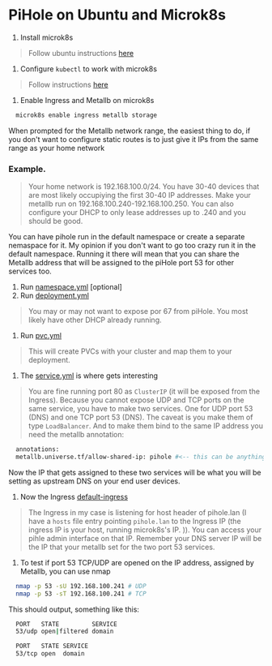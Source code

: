 # PiHole on Ubuntu and Microk8s

1. Install microk8s
  > Follow ubuntu instructions
  [here](https://ubuntu.com/tutorials/install-a-local-kubernetes-with-microk8s#1-overview)
1. Configure `kubectl` to work with microk8s 
  > Follow instructions [here](https://microk8s.io/docs/working-with-kubectl)
1. Enable Ingress and Metallb on microk8s
```sh
  microk8s enable ingress metallb storage
```
When prompted for the Metallb network range, the easiest thing to do, if you don't want to configure static routes is to just 
give it IPs from the same range as your home network

### Example. 
  > Your home network is 192.168.100.0/24. You have 30-40 devices that are most likely occupiying the first 30-40 IP addresses. 
  Make your metallb run on 192.168.100.240-192.168.100.250.
  You can also configure your DHCP to only lease addresses up to .240 and you should be good. 

You can have pihole run in the default namespace or create a separate nemaspace for it. 
My opinion if you don't want to go too crazy run it in the default namespace.
Running it there will mean that you can share the Metallb address that will be assigned to the piHole port 53 for other services too. 
1. Run [namespace.yml](../../pihole/namespace.yml) [optional]
1. Run [deployment.yml](../../pihole/deployment.yml)
  > You may or may not want to expose por 67 from piHole. You most likely have other DHCP already running.
1. Run [pvc.yml](../../pihole/pvc.yml)
  > This will create PVCs with your cluster and map them to your deployment.
1. The [service.yml](../../pihole/service.yml) is where gets interesting
  > You are fine running port 80 as `ClusterIP` (it will be exposed from the Ingress). Because you cannot expose UDP and TCP ports on the same service, you have to make two services. One for UDP port 53 (DNS) and one TCP port 53 (DNS). The caveat is you make them of type `LoadBalancer`. And to make them bind to the same IP address you need the metallb annotation:
  ```sh
    annotations:
    metallb.universe.tf/allow-shared-ip: pihole #<-- this can be anything as long as it matches on both services
  ```
  Now the IP that gets assigned to these two services will be what you will be setting as upstream DNS on your end user devices.
1. Now the Ingress [default-ingress](../../pihole/default-ingress.yml)
  > The Ingress in my case is listening for host header of pihole.lan (I have a `hosts` file entry pointing `pihole.lan` to the Ingress IP (the ingress IP is your host, running microk8s's IP. )). You can access your pihle admin interface on that IP.
  > Remember your DNS server IP will be the IP that your metallb set for the two port 53 services.

1. To test if port 53 TCP/UDP are opened on the IP address, assigned by Metallb, you can use nmap

```sh
  nmap -p 53 -sU 192.168.100.241 # UDP
  nmap -p 53 -sT 192.168.100.241 # TCP
```

This should output, something like this:
```sh
  PORT   STATE         SERVICE
  53/udp open|filtered domain

  PORT   STATE SERVICE
  53/tcp open  domain
```
